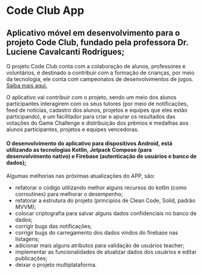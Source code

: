 # Code Club App

## Aplicativo móvel em desenvolvimento para o projeto Code Club, fundado pela professora Dr. Luciene Cavalcanti Rodrigues;

O projeto Code Club conta com a colaboração de alunos, professores e voluntários, é destinado a contribuir com a formação de crianças, por meio da tecnologia, ele conta com campeonatos de desenvolvimentos de jogos. [Saiba mais aqui.](http://codeclube.inf.br)

O aplicativo vai contribuir com o projeto, sendo um meio dos alunos participantes interagirem com os seus tutores (por meio de notificações, feed de notícias, cadastro dos alunos, projetos e equipes que eles estão participando), e um facilitador para criar e apurar os resultados das votações do Game Challenge e distribuição dos prêmios e medalhas aos alunos participantes, projetos e equipes vencedoras.

#### O desenvolvimento do aplicativo para dispositivos Android, está utilizando as tecnologias Kotlin, Jetpack Compose (para desenvolvimento nativo) e Firebase (autenticação de usuários e banco de dados);

Algumas melhorias nas próximas atualizações do APP, são: 
* refatorar o código utilizando melhor alguns recursos do kotlin (como corroutines) para melhorar o desempenho; 
* refatorar a estrutura do projeto (principios de Clean Code, Solid, padrão MVVM); 
* colocar criptografia para salvar alguns dados confidenciais no banco de dados;
* corrigir bugs das notificações;
* corrigir bugs do carregamento dos dados vindos do firebase nas listagens;
* adicionar mais alguns atributos para validação de usuários teacher;
* implementar as funcionalidades de atualizar dados dos usuários e editar publicações; 
* deixar o projeto multiplataforma.
 
